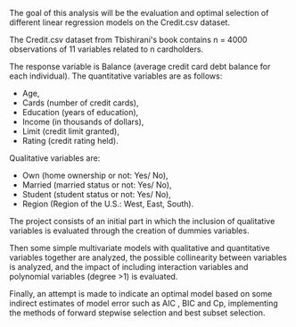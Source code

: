 
The goal of this analysis will be the evaluation and optimal selection of different linear regression models on the Credit.csv dataset.

The Credit.csv dataset from Tbishirani's book contains n = 4000 observations of 11 variables related to n cardholders. 

The response variable is Balance (average credit card debt balance for each individual).
The quantitative variables are as follows: 

- Age, 
- Cards (number of credit cards),
- Education (years of education), 
- Income (in thousands of dollars), 
- Limit (credit limit granted),
- Rating (credit rating held).

Qualitative variables are: 

- Own (home ownership or not: Yes/ No),
- Married (married status or not: Yes/ No),
- Student (student status or not: Yes/ No),
- Region (Region of the U.S.: West, East, South).
  
The project consists of an initial part in which the inclusion of qualitative variables is evaluated through the creation of dummies variables.

Then some simple multivariate models with qualitative and quantitative variables together are analyzed, the possible collinearity between variables is analyzed, and the impact of including interaction variables and polynomial variables (degree >1) is evaluated.

Finally, an attempt is made to indicate an optimal model based on some indirect estimates of model error such as AIC , BIC and Cp, implementing the methods of forward stepwise selection and best subset selection.





